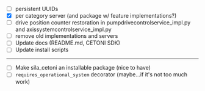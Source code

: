 - [ ] persistent UUIDs
- [x] per category server (and package w/ feature implementations?)
- [ ] drive position counter restoration in pumpdrivecontrolservice_impl.py and axissystemcontrolservice_impl.py
- [ ] remove old implementations and servers
- [ ] Update docs (README.md, CETONI SDK)
- [ ] Update install scripts
---
- [ ] Make sila_cetoni an installable package (nice to have)
- [ ] `requires_operational_system` decorator (maybe...if it's not too much work)
